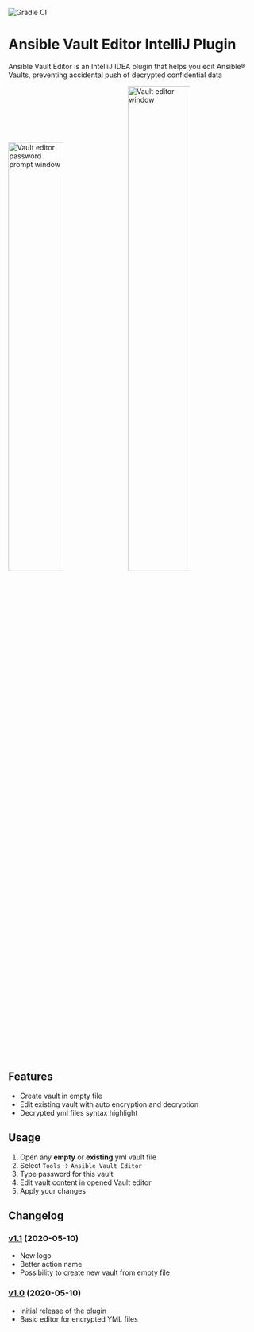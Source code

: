 ![Gradle CI](https://github.com/sadv1r/ansible-vault-editor-idea-plugin/workflows/Gradle%20CI/badge.svg?branch=master)

# Ansible Vault Editor IntelliJ Plugin
Ansible Vault Editor is an IntelliJ IDEA plugin that helps you edit Ansible® Vaults, preventing accidental push of decrypted confidential data

<img src="https://i.ibb.co/GM8R0MV/ansible-editor-idea-plugin-password-pompt.png" alt="Vault editor password prompt window" width="47%"/> <img src="https://i.ibb.co/JyrV9dv/ansible-editor-idea-plugin-editor.png" alt="Vault editor window" width="50%"/>


Features
--------

* Create vault in empty file
* Edit existing vault with auto encryption and decryption
* Decrypted yml files syntax highlight


Usage
-----

1. Open any **empty** or **existing** yml vault file
2. Select `Tools` -> `Ansible Vault Editor`
3. Type password for this vault
4. Edit vault content in opened Vault editor
5. Apply your changes


Changelog
---------

### [v1.1](https://github.com/sadv1r/ansible-vault-editor-idea-plugin/tree/v1.1) (2020-05-10)

* New logo
* Better action name
* Possibility to create new vault from empty file

### [v1.0](https://github.com/sadv1r/ansible-vault-editor-idea-plugin/tree/v1.0) (2020-05-10)

* Initial release of the plugin
* Basic editor for encrypted YML files